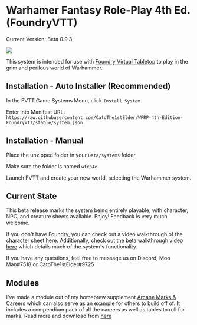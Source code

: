 # Warhamer Fantasy Role-Play 4th Ed. (FoundryVTT)

Current Version: Beta 0.9.3

![](https://i.imgur.com/esCwB7f.png)

This system is intended for use with [Foundry Virtual Tabletop](http://foundryvtt.com/) to play in the grim and perilous world of Warhammer.

## Installation - Auto Installer (Recommended)

In the FVTT Game Systems Menu, click `Install System`

Enter into Manifest URL: `https://raw.githubusercontent.com/CatoThe1stElder/WFRP-4th-Edition-FoundryVTT/stable/system.json`

## Installation - Manual

Place the unzipped folder in your `Data/systems` folder

Make sure the folder is named `wfrp4e`

Launch FVTT and create your new world, selecting the Warhammer system.

## Current State

This beta release marks the system being entirely playable, with character, NPC, and creature sheets available. Enjoy! Feedback is very much welcome.

If you don't have Foundry, you can check out a video walkthrough of the character sheet [here](https://www.youtube.com/watch?v=-CthIoE9o2E). Additionally, check out the beta walkthrough video [here](https://www.youtube.com/watch?v=XMEJt5OB4Bc) which details much of the system's functionality.  

If you have any questions, feel free to message us on Discord, Moo Man#7518 or CatoThe1stElder#9725

## Modules

I've made a module out of my homebrew supplement [Arcane Marks & Careers](https://drive.google.com/file/d/1uTy2r0EDMdcISFqqyxeIOSadtzz-OTAg/view) which can also serve as an example for others to build off of. It includes a compendium pack of all the careers as well as tables to roll for marks. Read more and download from [here](https://github.com/moo-man/Arcane-Marks-Careers-FVTT)
